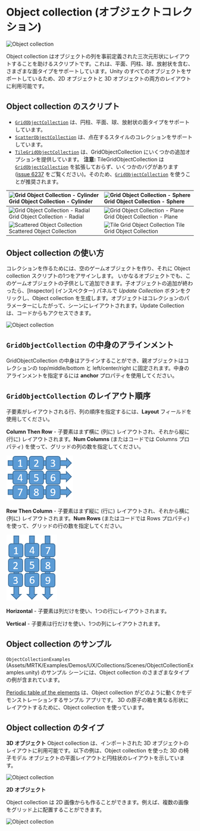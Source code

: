 # Object collection (オブジェクトコレクション)

![Object collection](../Documentation/Images/ObjectCollection/MRTK_ObjectCollection_Main.jpg)

Object collection はオブジェクトの列を事前定義された三次元形状にレイアウトすることを助けるスクリプトです。これは、平面、円柱、球、放射状を含む、さまざまな面タイプをサポートしています。Unity のすべてのオブジェクトをサポートしているため、2D オブジェクトと 3D オブジェクトの両方のレイアウトに利用可能です。

## Object collection のスクリプト
- [`GridObjectCollection`](xref:Microsoft.MixedReality.Toolkit.Utilities.GridObjectCollection) は、円柱、平面、球、放射状の面タイプをサポートしています。
- [`ScatterObjectCollection`](xref:Microsoft.MixedReality.Toolkit.Utilities.ScatterObjectCollection) は、点在するスタイルのコレクションをサポートしています。
- [`TileGridObjectCollection`](xref:Microsoft.MixedReality.Toolkit.Utilities.TileGridObjectCollection) は、GridObjectCollection にいくつかの追加オプションを提供しています。 **注意:** TileGridObjectCollection は  [`GridObjectCollection`](xref:Microsoft.MixedReality.Toolkit.Utilities.GridObjectCollection) を拡張しておらず、いくつかのバグがあります ([issue 6237](https://github.com/microsoft/MixedRealityToolkit-Unity/issues/6237) をご覧ください)。そのため、[`GridObjectCollection`](xref:Microsoft.MixedReality.Toolkit.Utilities.GridObjectCollection) を使うことが推奨されます。

|![Grid Object Collection - Cylinder](../Documentation/Images/ObjectCollection/MRTK_ObjectCollectionCylinder.png) Grid Object Collection - Cylinder | ![Grid Object Collection - Sphere](../Documentation/Images/ObjectCollection/MRTK_ObjectCollectionSphere.png) Grid Object Collection - Sphere |
|:--- | :--- |
|![Grid Object Collection - Radial](../Documentation/Images/ObjectCollection/MRTK_ObjectCollectionRadial.png) Grid Object Collection - Radial | ![Grid Object Collection - Plane](../Documentation/Images/ObjectCollection/MRTK_ObjectCollectionPlane.png) Grid Object Collection - Plane |
|![Scattered Object Collection](../Documentation/Images/ObjectCollection/MRTK_ObjectCollectionScattered.png) Scattered Object Collection | ![Tile Grid Object Collection](../Documentation/Images/ObjectCollection/MRTK_ObjectCollectionTileGrid.png) Tile Grid Object Collection |


## Object collection の使い方

コレクションを作るためには、空のゲームオブジェクトを作り、それに Object collection スクリプトの1つをアサインします。
いかなるオブジェクトでも、このゲームオブジェクトの子供として追加できます。子オブジェクトの追加が終わったら、[Inspector] (インスペクター) パネルで *Update Collection* ボタンをクリックし、Object collection を生成します。オブジェクトはコレクションのパラメーターにしたがって、シーンにレイアウトされます。Update Collection は、コードからもアクセスできます。


![Object collection](../Documentation/Images/ObjectCollection/MRTK_ObjectCollectionScript.png)

## `GridObjectCollection` の中身のアラインメント
GridObjectCollection の中身はアラインすることができ、親オブジェクトはコレクションの top/middle/bottom と left/center/right に固定されます。中身のアラインメントを指定するには **anchor** プロパティを使用してください。

## `GridObjectCollection` のレイアウト順序
子要素がレイアウトされる行、列の順序を指定するには、**Layout** フィールドを使用してください。

**Column Then Row** - 子要素はまず横に (列に) レイアウトされ、それから縦に (行に) レイアウトされます。**Num Columns** (またはコードでは Columns プロパティ) を使って、グリッドの列の数を指定してください。

![Column then row layout](../Documentation/Images/ObjectCollection/MRTK_ColumnThenRow.png)

**Row Then Column** - 子要素はまず縦に (行に) レイアウトされ、それから横に (列に) レイアウトされます。**Num Rows** (またはコードでは Rows プロパティ) を使って、グリッドの行の数を指定してください。

![Row then column layout](../Documentation/Images/ObjectCollection/MRTK_RowThenColumn.png)


**Horizontal** - 子要素は列だけを使い、1つの行にレイアウトされます。

**Vertical** - 子要素は行だけを使い、1つの列にレイアウトされます。

## Object collection のサンプル

`ObjectCollectionExamples` (Assets/MRTK/Examples/Demos/UX/Collections/Scenes/ObjectCollectionExamples.unity) のサンプル シーンには、Object collection のさまざまなタイプの例が含まれています。

[Periodic table of the elements](https://github.com/Microsoft/MRDesignLabs_Unity_PeriodicTable) は、Object collection がどのように動くかをデモンストレーションするサンプル アプリです。
3D の原子の箱を異なる形状にレイアウトするために、Object collection を使っています。

## Object collection のタイプ

**3D オブジェクト**
Object collection は、インポートされた 3D オブジェクトのレイアウトに利用可能です。以下の例は、Object collection を使った 3D の椅子モデル オブジェクトの平面レイアウトと円柱状のレイアウトを示しています。

![Object collection](../Documentation/Images/ObjectCollection/MRTK_ObjectCollection_3DObjects.jpg)

**2D オブジェクト**

Object collection は 2D 画像からも作ることができます。例えば、複数の画像をグリッド上に配置することができます。

![Object collection](../Documentation/Images/ObjectCollection/MRTK_ObjectCollection_Layout_2DImages.jpg)

